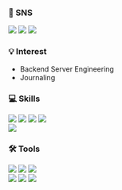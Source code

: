 <!--
**yebin-choi/yebin-choi** is a ✨ _special_ ✨ repository because its `README.md` (this file) appears on your GitHub profile.

Here are some ideas to get you started:

- 🔭 I’m currently working on ...
- 🌱 I’m currently learning ...
- 👯 I’m looking to collaborate on ...
- 🤔 I’m looking for help with ...
- 💬 Ask me about ...
- 📫 How to reach me: ...
- 😄 Pronouns: ...
- ⚡ Fun fact: ...
-->

<!-- <div align=right>
<a href="https://hits.seeyoufarm.com"><img src="https://hits.seeyoufarm.com/api/count/incr/badge.svg?url=https%3A%2F%2Fgithub.com%2Fyebin-choi&count_bg=%2379C83D&title_bg=%23555555&icon=github.svg&icon_color=%23E7E7E7&title=hits&edge_flat=true"/></a>
</div> -->

### 🔗 SNS

<div>
<a href="https://keepgoin9.tistory.com/"><img src="https://img.shields.io/badge/Blog-000000?style=flat-square&logo=Tistory&logoColor=white"/></a>
<a href="https://yebini.notion.site/0500ee2eb7384e359bdb683ad6d9760c"><img src="https://img.shields.io/badge/Archive-000000?style=flat-square&logo=Notion&logoColor=white"/></a>
<a href="mailto:dev.devin.kr@gmail.com"><img src="https://img.shields.io/badge/Gmail-d14836?style=flat-square&logo=Gmail&logoColor=white&link=mailto:snugyun01@gmail.com"/></a>
</div>

### 💡 Interest

- Backend Server Engineering
- Journaling

### 💻 Skills

<div>
<img src="https://img.shields.io/badge/java-007396?style=for-the-badge&logo=java&logoColor=white"> 
<img src="https://img.shields.io/badge/spring-6DB33F?style=for-the-badge&logo=spring&logoColor=white"> 
<img src="https://img.shields.io/badge/mysql-4479A1?style=for-the-badge&logo=mysql&logoColor=white"> 
<img src="https://img.shields.io/badge/oracle-F80000?style=for-the-badge&logo=oracle&logoColor=white"> 
</br>
<img src="https://img.shields.io/badge/Python-3776AB?style=for-the-badge&logo=Python&logoColor=white">
<!-- <img src="https://img.shields.io/badge/TensorFlow-FF6F00?style=for-the-badge&logo=TensorFlow&logoColor=white"> -->
</div>

### 🛠️ Tools
<div>
<img src="https://img.shields.io/badge/IntelliJ-000000?style=for-the-badge&logo=IntelliJIDEA&logoColor=white">
<img src="https://img.shields.io/badge/github-181717?style=for-the-badge&logo=github&logoColor=white">
<img src="https://img.shields.io/badge/git-F05032?style=for-the-badge&logo=git&logoColor=white">
</br>
<img src="https://img.shields.io/badge/notion-181717?style=for-the-badge&logo=notion&logoColor=white">
<img src="https://img.shields.io/badge/Jira-0052CC?style=for-the-badge&logo=Jira&logoColor=white">
<img src="https://img.shields.io/badge/Confluence-172B4D?style=for-the-badge&logo=Confluence&logoColor=white">
</div>

<br/>
<!--
[![yebin's github stats](https://github-readme-stats.vercel.app/api?username=yebin-choi)](https://github.com/anuraghazra/github-readme-stats) -->
<!-- [![GitHub Streak](https://github-readme-streak-stats.herokuapp.com/?user=yebin-choi&theme=tokyonight)](https://git.io/streak-stats) -->

<!-- ![](https://github-profile-summary-cards.vercel.app/api/cards/profile-details?username=yebin-choi&theme=nord_dark) -->
<!-- [![trophy](https://github-profile-trophy.vercel.app/?username=yebin-choi&theme=flat&column=7)](https://github.com/dkssud8150/) -->



